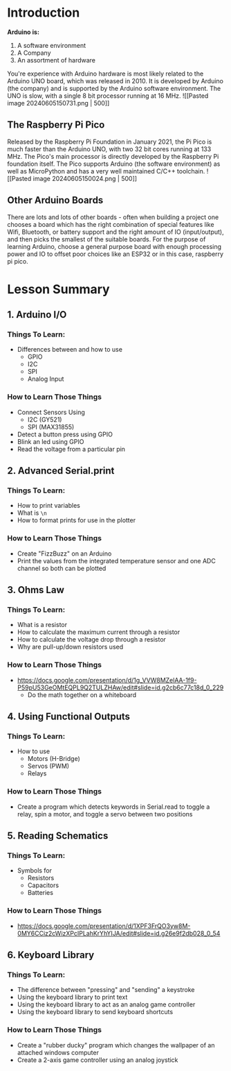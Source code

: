 # Introduction
**Arduino is:**
1. A software environment
2. A Company
3. An assortment of hardware

You're experience with Arduino hardware is most likely related to the Arduino UNO board, which was released in 2010. It is developed by Arduino (the company) and is supported by the Arduino software environment. The UNO is slow, with a single 8 bit processor running at 16 MHz.
![[Pasted image 20240605150731.png | 500]]

## The Raspberry Pi Pico
Released by the Raspberry Pi Foundation in January 2021, the Pi Pico is much faster than the Arduino UNO, with two 32 bit cores running at 133 MHz. The Pico's main processor is directly developed by the Raspberry Pi foundation itself. The Pico supports Arduino (the software environment) as well as MicroPython and has a very well maintained C/C++ toolchain.
![[Pasted image 20240605150024.png | 500]]

## Other Arduino Boards
There are lots and lots of other boards - often when building a project one chooses a board which has the right combination of special features like Wifi, Bluetooth, or battery support and the right amount of IO (input/output), and then picks the smallest of the suitable boards. For the purpose of learning Arduino, choose a general purpose board with enough processing power and IO to offset poor choices like an ESP32 or in this case, raspberry pi pico.

# Lesson Summary
## 1. Arduino I/O
### Things To Learn:
- Differences between and how to use
	- GPIO
	- I2C
	- SPI
	- Analog Input
### How to Learn Those Things
- Connect Sensors Using
	- I2C (GY521)
	- SPI (MAX31855)
- Detect a button press using GPIO
- Blink an led using GPIO
- Read the voltage from a particular pin
## 2. Advanced Serial.print
### Things To Learn:
- How to print variables
- What is `\n`
- How to format prints for use in the plotter
### How to Learn Those Things
- Create "FizzBuzz" on an Arduino
- Print the values from the integrated temperature sensor and one ADC channel so both can be plotted
## 3. Ohms Law
### Things To Learn:
- What is a resistor
- How to calculate the maximum current through a resistor
- How to calculate the voltage drop through a resistor
- Why are pull-up/down resistors used
### How to Learn Those Things
- https://docs.google.com/presentation/d/1g_VVW8MZelAA-1f9-P59pU53GeOMtEQPL9Q2TULZHAw/edit#slide=id.g2cb6c77c18d_0_229
	- Do the math together on a whiteboard
## 4. Using Functional Outputs
### Things To Learn:
- How to use
	- Motors (H-Bridge)
	- Servos (PWM)
	- Relays
### How to Learn Those Things
- Create a program which detects keywords in Serial.read to toggle a relay, spin a motor, and toggle a servo between two positions
## 5. Reading Schematics
### Things To Learn:
- Symbols for 
	- Resistors
	- Capacitors
	- Batteries
### How to Learn Those Things
- https://docs.google.com/presentation/d/1XPF3FrQO3yw8M-0MY6CCiz2cWizXPcIPLahKrYhYIJA/edit#slide=id.g26e9f2db028_0_54

## 6. Keyboard Library
### Things To Learn:
- The difference between "pressing" and "sending" a keystroke
- Using the keyboard library to print text
- Using the keyboard library to act as an analog game controller
- Using the keyboard library to send keyboard shortcuts
### How to Learn Those Things
- Create a "rubber ducky" program which changes the wallpaper of an attached windows computer
- Create a 2-axis game controller using an analog joystick